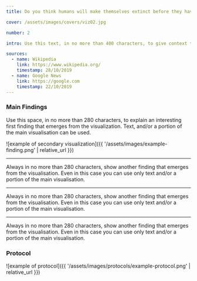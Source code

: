 ```yaml
---
title: Do you think humans will make themselves extinct before they have the chance to see what's next?

cover: /assets/images/covers/viz02.jpg

number: 2

intro: Use this text, in no more than 400 characters, to give context to the research question. Sometimes it’s useful to start from a known claim (from news articles) about the topic. What is known about this subject and what do you aim to add with your research protocol?.

sources:
  - name: Wikipedia
    link: https://www.wikipedia.org/
    timestamp: 28/10/2019
  - name: Google News
    link: https://google.com
    timestamp: 22/10/2019
---
```


### Main Findings
Use this space, in no more than 280 characters, to explain an interesting first finding that emerges from the visualization. Text, and/or a portion of the main visualisation can be used.

![example of secondary visualization]({{ '/assets/images/example-finding.png' | relative_url }})

***

Always in no more than 280 characters, show another finding that emerges from the visualisation. Even in this case you can use only text and/or a portion of the main visualisation.

***

Always in no more than 280 characters, show another finding that emerges from the visualisation. Even in this case you can use only text and/or a portion of the main visualisation.

***

Always in no more than 280 characters, show another finding that emerges from the visualisation. Even in this case you can use only text and/or a portion of the main visualisation.

### Protocol

![example of protocol]({{ '/assets/images/protocols/example-protocol.png' | relative_url }})
